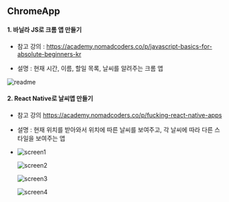 ## ChromeApp
#### 1. 바닐라 JS로 크롬 앱 만들기

- 참고 강의 : https://academy.nomadcoders.co/p/javascript-basics-for-absolute-beginners-kr

- 설명 : 현재 시간, 이름, 할일 목록, 날씨를 알려주는 크롬 앱 

![readme](https://github.com/YuJieun/ChromeApp/blob/master/momentum/images/readme.png)



#### 2. React Native로 날씨앱 만들기

- 참고 강의 https://academy.nomadcoders.co/p/fucking-react-native-apps

- 설명 : 현재 위치를 받아와서 위치에 따른 날씨를 보여주고, 각 날씨에 따라 다른 스타일을 보여주는 앱

- ![screen1](./image/screen1.png)

  ![screen2](./image/screen2.png)

  ![screen3](./image/screen3.png)

  ![screen4](./image/screen4.png)

